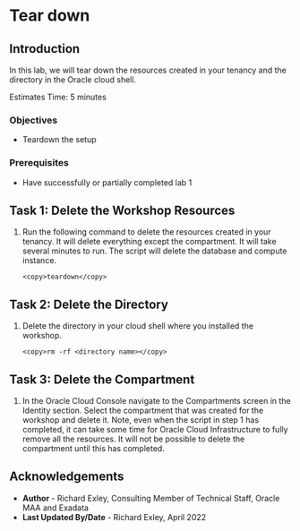 # Tear down

## Introduction

In this lab, we will tear down the resources created in your tenancy and the directory in the Oracle cloud shell.

Estimates Time: 5 minutes

### Objectives

* Teardown the setup

### Prerequisites

* Have successfully or partially completed lab 1

## Task 1: Delete the Workshop Resources

1. Run the following command to delete the resources created in your tenancy. It will delete everything except the compartment. It will take several minutes to run. The script will delete the database and compute instance.

    ```
    <copy>teardown</copy>
    ```

## Task 2: Delete the Directory

1. Delete the directory in your cloud shell where you installed the workshop.

    ```
    <copy>rm -rf <directory name></copy>
    ```

## Task 3: Delete the Compartment

1. In the Oracle Cloud Console navigate to the Compartments screen in the Identity section. Select the compartment that was created for the workshop and delete it. Note, even when the script in step 1 has completed, it can take some time for Oracle Cloud Infrastructure to fully remove all the resources. It will not be possible to delete the compartment until this has completed.

## Acknowledgements

* **Author** - Richard Exley, Consulting Member of Technical Staff, Oracle MAA and Exadata
* **Last Updated By/Date** - Richard Exley, April 2022
